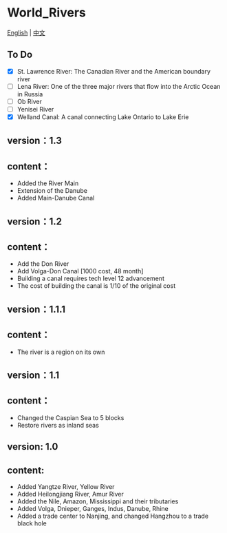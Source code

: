 ﻿# World_Rivers

[English](./README_EN.md) | [中文](./README.md)

## To Do
- [x] St. Lawrence River: The Canadian River and the American boundary river
- [ ] Lena River: One of the three major rivers that flow into the Arctic Ocean in Russia
- [ ] Ob River
- [ ] Yenisei River
- [x] Welland Canal: A canal connecting Lake Ontario to Lake Erie

## version：1.3
## content：
- Added the River Main
- Extension of the Danube
- Added Main-Danube Canal

## version：1.2
## content：
- Add the Don River
- Add Volga-Don Canal [1000 cost, 48 month]
- Building a canal requires tech level 12 advancement
- The cost of building the canal is 1/10 of the original cost

## version：1.1.1
## content：
- The river is a region on its own


## version：1.1
## content：
- Changed the Caspian Sea to 5 blocks
- Restore rivers as inland seas

## version: 1.0
## content:
- Added Yangtze River, Yellow River
- Added Heilongjiang River, Amur River
- Added the Nile, Amazon, Mississippi and their tributaries
- Added Volga, Dnieper, Ganges, Indus, Danube, Rhine
- Added a trade center to Nanjing, and changed Hangzhou to a trade black hole
